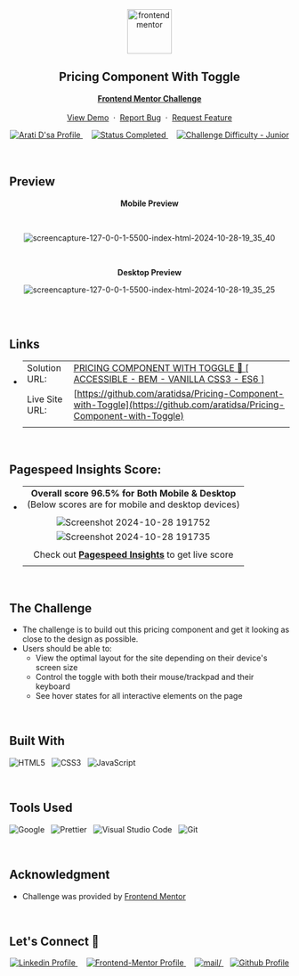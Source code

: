 <div align="center">

  <img src="https://www.frontendmentor.io/static/images/logo-mobile.svg" alt="frontendmentor" width="80">

  <h2 align="center">Pricing Component With Toggle</h2>
  <p align="center">
    <a href="https://www.frontendmentor.io/challenges/pricing-component-with-toggle-8vPwRMIC"><strong>Frontend Mentor Challenge</strong></a>
    <br />
    <br />
    <a href="https://design-pricing-component-with-toggle.netlify.app/">View Demo</a>
    &nbsp;·&nbsp;
    <a href="https://github.com/aratidsa/Pricing-Component-with-Toggle/issues">Report Bug</a>
    &nbsp;·&nbsp;
    <a href="https://github.com/aratidsa/Pricing-Component-with-Toggle/issues">Request Feature</a>
  </p>
</div>

<!-- Badges -->
<div align="center">
  <!-- Profiles -->
  <a href="https://www.frontendmentor.io/profile/aratidsa">
    <img src="https://img.shields.io/badge/Profile-aratidsa-fefefe?style=for-the-badge&logo=frontendmentor" alt="Arati D'sa Profile">
  </a> &nbsp;&nbsp;&nbsp;

  <!-- Status -->
  <a href="#">
    <img src="https://img.shields.io/badge/Status-Completed-00CE80?style=for-the-badge" alt="Status Completed">
  </a> &nbsp;&nbsp;&nbsp;

  <!-- Difficulty -->
  <a href="https://www.frontendmentor.io/challenges?difficulties=1"  >
    <img src="https://img.shields.io/badge/Difficulty-Junior-AAC745?style=for-the-badge&logo=frontendmentor" alt="Challenge Difficulty - Junior">
  </a>

</div>
<br />
<br />



## **Preview**

<div align='center'>
  <p><b>Mobile Preview</b></p>
  <br>
 
   ![screencapture-127-0-0-1-5500-index-html-2024-10-28-19_35_40](https://github.com/user-attachments/assets/f305b1da-accd-4a85-852b-5529091c77a7)


  <br>
  <p><b> Desktop Preview</b></p>
  
![screencapture-127-0-0-1-5500-index-html-2024-10-28-19_35_25](https://github.com/user-attachments/assets/a4249704-99b4-4dfc-b70c-cc569d5fde3a)


<br>
</div>

<br>

## **Links**

- |||
  | :----- | :----- |
  | Solution URL: | [PRICING COMPONENT WITH TOGGLE 🎯 [ ACCESSIBLE - BEM - VANILLA CSS3 - ES6 ]](https://www.frontendmentor.io/solutions/news-homepage-accessible-bem-vanilla-css3-es6-hhKqq2TIDw) |
  | Live Site URL: | [https://github.com/aratidsa/Pricing-Component-with-Toggle](https://github.com/aratidsa/Pricing-Component-with-Toggle) |
  |||

<br>

## Pagespeed Insights Score:
  
- ||
  | :-----: |
  |  <b>Overall score 96.5% for Both Mobile & Desktop</b><br>(Below scores are for mobile and desktop devices) |
  | |
  | ![Screenshot 2024-10-28 191752](https://github.com/user-attachments/assets/07fa5098-f00b-41dd-9025-1534d1c3cfdd) 
    ![Screenshot 2024-10-28 191735](https://github.com/user-attachments/assets/b91a1bf7-bd95-46b7-881c-c281a0e6bd36) |
  | |
  | Check out [**Pagespeed Insights**](https://pagespeed.web.dev/) to get live score |
  ||

<br>



## The Challenge

- The challenge is to build out this pricing component and get it looking as close to the design as possible.
- Users should be able to:
    - View the optimal layout for the site depending on their device's screen size
    - Control the toggle with both their mouse/trackpad and their keyboard
    - See hover states for all interactive elements on the page

<br>


## **Built With**

 ![HTML5](https://img.shields.io/badge/html5-%23E34F26.svg?style=for-the-badge&logo=html5&logoColor=white) &nbsp; ![CSS3](https://img.shields.io/badge/css3-%231572B6.svg?style=for-the-badge&logo=css3&logoColor=white) &nbsp; ![JavaScript](https://img.shields.io/badge/JavaScript%20-%23F7DF1E.svg?style=for-the-badge&logo=javascript&logoColor=black)


<br>

## **Tools Used**

![Google](https://img.shields.io/badge/google-DA4437?style=for-the-badge&logo=google&logoColor=white) &nbsp;  ![Prettier](https://img.shields.io/badge/prettier-1A2C34?style=for-the-badge&logo=prettier&logoColor=F7BA3E) &nbsp; ![Visual Studio Code](https://img.shields.io/badge/VS%20Code-0078d7.svg?style=for-the-badge&logo=visual-studio-code&logoColor=white) &nbsp; ![Git](https://img.shields.io/badge/Git-F05032?style=for-the-badge&logo=git&logoColor=white)

<br>

## **Acknowledgment**

- Challenge was provided by [Frontend Mentor](https://www.frontendmentor.io)

<br>

## **Let's Connect 👋**

<div align=center>

  <a href="https://www.linkedin.com/in/arati-dsa-313626136" >
    <img src="https://img.shields.io/badge/linkedin%20Profile-%2300acee.svg?color=405DE6&style=for-the-badge&logo=linkedin&logoColor=white" alt="Linkedin Profile">
  </a>&nbsp;&nbsp;&nbsp;

  <a href="https://www.frontendmentor.io/profile/aratidsa" >
    <img src="https://img.shields.io/badge/FEM%20Profile-f8f9f8?style=for-the-badge&logo=Frontend-Mentor&logoColor=black" alt="Frontend-Mentor Profile">
  </a> &nbsp;&nbsp;&nbsp;

   <a href="mailto:aratidsa2023@gmail.com" target="_blank">
    <img src="https://img.shields.io/badge/gmail-%23EA4335.svg?style=for-the-badge&logo=gmail&logoColor=white" alt=mail/>
  </a>&nbsp;&nbsp;  

  <a href="https://github.com/aratidsa" >
    <img src="https://img.shields.io/badge/Github%20Profile-131313?style=for-the-badge&logo=github&logoColor=white" alt="Github Profile">
  </a>

</div>

<br>
